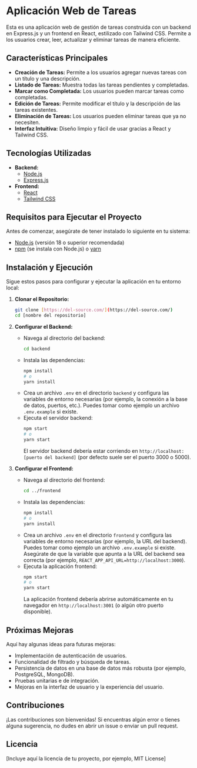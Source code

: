 # Aplicación Web de Tareas

Esta es una aplicación web de gestión de tareas construida con un backend en Express.js y un frontend en React, estilizado con Tailwind CSS. Permite a los usuarios crear, leer, actualizar y eliminar tareas de manera eficiente.

## Características Principales

* **Creación de Tareas:** Permite a los usuarios agregar nuevas tareas con un título y una descripción.
* **Listado de Tareas:** Muestra todas las tareas pendientes y completadas.
* **Marcar como Completada:** Los usuarios pueden marcar tareas como completadas.
* **Edición de Tareas:** Permite modificar el título y la descripción de las tareas existentes.
* **Eliminación de Tareas:** Los usuarios pueden eliminar tareas que ya no necesiten.
* **Interfaz Intuitiva:** Diseño limpio y fácil de usar gracias a React y Tailwind CSS.

## Tecnologías Utilizadas

* **Backend:**
    * [Node.js](https://nodejs.org/)
    * [Express.js](https://expressjs.com/)
* **Frontend:**
    * [React](https://react.dev/)
    * [Tailwind CSS](https://tailwindcss.com/)

## Requisitos para Ejecutar el Proyecto

Antes de comenzar, asegúrate de tener instalado lo siguiente en tu sistema:

* [Node.js](https://nodejs.org/) (versión 18 o superior recomendada)
* [npm](https://www.npmjs.com/) (se instala con Node.js) o [yarn](https://yarnpkg.com/)

## Instalación y Ejecución

Sigue estos pasos para configurar y ejecutar la aplicación en tu entorno local:

1.  **Clonar el Repositorio:**
    ```bash
    git clone [https://del-source.com/](https://del-source.com/)
    cd [nombre del repositorio]
    ```

2.  **Configurar el Backend:**
    * Navega al directorio del backend:
        ```bash
        cd backend
        ```
    * Instala las dependencias:
        ```bash
        npm install
        # o
        yarn install
        ```
    * Crea un archivo `.env` en el directorio `backend` y configura las variables de entorno necesarias (por ejemplo, la conexión a la base de datos, puertos, etc.). Puedes tomar como ejemplo un archivo `.env.example` si existe.
    * Ejecuta el servidor backend:
        ```bash
        npm start
        # o
        yarn start
        ```
        El servidor backend debería estar corriendo en `http://localhost:[puerto del backend]` (por defecto suele ser el puerto 3000 o 5000).

3.  **Configurar el Frontend:**
    * Navega al directorio del frontend:
        ```bash
        cd ../frontend
        ```
    * Instala las dependencias:
        ```bash
        npm install
        # o
        yarn install
        ```
    * Crea un archivo `.env` en el directorio `frontend` y configura las variables de entorno necesarias (por ejemplo, la URL del backend). Puedes tomar como ejemplo un archivo `.env.example` si existe. Asegúrate de que la variable que apunta a la URL del backend sea correcta (por ejemplo, `REACT_APP_API_URL=http://localhost:3000`).
    * Ejecuta la aplicación frontend:
        ```bash
        npm start
        # o
        yarn start
        ```
        La aplicación frontend debería abrirse automáticamente en tu navegador en `http://localhost:3001` (o algún otro puerto disponible).

## Próximas Mejoras

Aquí hay algunas ideas para futuras mejoras:

* Implementación de autenticación de usuarios.
* Funcionalidad de filtrado y búsqueda de tareas.
* Persistencia de datos en una base de datos más robusta (por ejemplo, PostgreSQL, MongoDB).
* Pruebas unitarias e de integración.
* Mejoras en la interfaz de usuario y la experiencia del usuario.

## Contribuciones

¡Las contribuciones son bienvenidas! Si encuentras algún error o tienes alguna sugerencia, no dudes en abrir un issue o enviar un pull request.

## Licencia

[Incluye aquí la licencia de tu proyecto, por ejemplo, MIT License]
